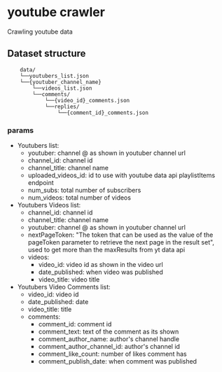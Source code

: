 # youtube crawler

Crawling youtube data 

## Dataset structure
```
    data/
    └──youtubers_list.json
    └──{youtuber_channel_name}
        └──videos_list.json
        └──comments/
            └──{video_id}_comments.json
            └──replies/
                └──{comment_id}_comments.json
```
### params
- Youtubers list:
    - youtuber: channel @ as shown in youtuber channel url 
    - channel_id: channel id 
    - channel_title: channel name
    - uploaded_videos_id: id to use with youtube data api playlistItems endpoint
    - num_subs: total number of subscribers 
    - num_videos: total number of videos
- Youtubers Videos list:
    - channel_id: channel id 
    - channel_title: channel name
    - youtuber: channel @ as shown in youtuber channel url 
    - nextPageToken: "The token that can be used as the value of the pageToken parameter to retrieve the next page in the result set", used to get more than the maxResults from yt data api
    - videos:
        - video_id: video id as shown in the video url
        - date_published: when video was published
        - video_title: video title
- Youtubers Video Comments list:
    - video_id: video id
    - date_published: date
    - video_title: title
    - comments:
        - comment_id: comment id
        - comment_text: text of the comment as its shown
        - comment_author_name: author's channel handle
        - comment_author_channel_id: author's channel id 
        - comment_like_count: number of likes comment has 
        - comment_publish_date: when comment was published 
